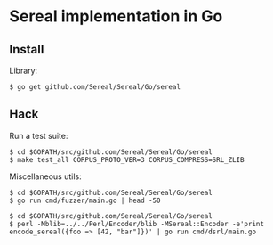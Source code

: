 Sereal implementation in Go
===========================

Install
-------

Library:

    $ go get github.com/Sereal/Sereal/Go/sereal

Hack
----

Run a test suite:

    $ cd $GOPATH/src/github.com/Sereal/Sereal/Go/sereal
    $ make test_all CORPUS_PROTO_VER=3 CORPUS_COMPRESS=SRL_ZLIB

Miscellaneous utils:

    $ cd $GOPATH/src/github.com/Sereal/Sereal/Go/sereal
    $ go run cmd/fuzzer/main.go | head -50

    $ cd $GOPATH/src/github.com/Sereal/Sereal/Go/sereal
    $ perl -Mblib=../../Perl/Encoder/blib -MSereal::Encoder -e'print encode_sereal({foo => [42, "bar"]})' | go run cmd/dsrl/main.go
